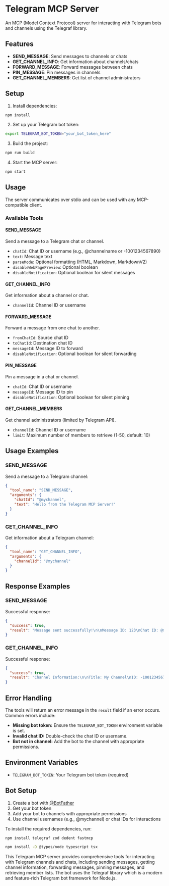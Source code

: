 # Telegram MCP Server

An MCP (Model Context Protocol) server for interacting with Telegram bots and channels using the Telegraf library.

## Features

- **SEND_MESSAGE**: Send messages to channels or chats
- **GET_CHANNEL_INFO**: Get information about channels/chats
- **FORWARD_MESSAGE**: Forward messages between chats
- **PIN_MESSAGE**: Pin messages in channels
- **GET_CHANNEL_MEMBERS**: Get list of channel administrators

## Setup

1. Install dependencies:

```bash
npm install
```

2. Set up your Telegram bot token:

```bash
export TELEGRAM_BOT_TOKEN="your_bot_token_here"
```

3. Build the project:

```bash
npm run build
```

4. Start the MCP server:

```bash
npm start
```

## Usage

The server communicates over stdio and can be used with any MCP-compatible client.

### Available Tools

#### SEND_MESSAGE

Send a message to a Telegram chat or channel.

- `chatId`: Chat ID or username (e.g., @channelname or -1001234567890)
- `text`: Message text
- `parseMode`: Optional formatting (HTML, Markdown, MarkdownV2)
- `disableWebPagePreview`: Optional boolean
- `disableNotification`: Optional boolean for silent messages

#### GET_CHANNEL_INFO

Get information about a channel or chat.

- `channelId`: Channel ID or username

#### FORWARD_MESSAGE

Forward a message from one chat to another.

- `fromChatId`: Source chat ID
- `toChatId`: Destination chat ID
- `messageId`: Message ID to forward
- `disableNotification`: Optional boolean for silent forwarding

#### PIN_MESSAGE

Pin a message in a chat or channel.

- `chatId`: Chat ID or username
- `messageId`: Message ID to pin
- `disableNotification`: Optional boolean for silent pinning

#### GET_CHANNEL_MEMBERS

Get channel administrators (limited by Telegram API).

- `channelId`: Channel ID or username
- `limit`: Maximum number of members to retrieve (1-50, default: 10)

## Usage Examples

### SEND_MESSAGE

Send a message to a Telegram channel:

```json
{
  "tool_name": "SEND_MESSAGE",
  "arguments": {
    "chatId": "@mychannel",
    "text": "Hello from the Telegram MCP Server!"
  }
}
```

### GET_CHANNEL_INFO

Get information about a Telegram channel:

```json
{
  "tool_name": "GET_CHANNEL_INFO",
  "arguments": {
    "channelId": "@mychannel"
  }
}
```

## Response Examples

### SEND_MESSAGE

Successful response:

```json
{
  "success": true,
  "result": "Message sent successfully!\n\nMessage ID: 123\nChat ID: @mychannel\nSent at: 2024-03-15T12:34:56.789Z\nText: Hello from the Telegram MCP Server!"
}
```

### GET_CHANNEL_INFO

Successful response:

```json
{
  "success": true,
  "result": "Channel Information:\n\nTitle: My Channel\nID: -1001234567890\nType: channel\nUsername: mychannel\nDescription: This is my Telegram channel.\nMember Count: 1234"
}
```

## Error Handling

The tools will return an error message in the `result` field if an error occurs. Common errors include:

- **Missing bot token:** Ensure the `TELEGRAM_BOT_TOKEN` environment variable is set.
- **Invalid chat ID:** Double-check the chat ID or username.
- **Bot not in channel:** Add the bot to the channel with appropriate permissions.

## Environment Variables

- `TELEGRAM_BOT_TOKEN`: Your Telegram bot token (required)

## Bot Setup

1. Create a bot with [@BotFather](https://t.me/botfather)
2. Get your bot token
3. Add your bot to channels with appropriate permissions
4. Use channel usernames (e.g., @mychannel) or chat IDs for interactions

To install the required dependencies, run:

```bash
npm install telegraf zod dedent fastmcp
```

```bash
npm install -D @types/node typescript tsx
```

This Telegram MCP server provides comprehensive tools for interacting with Telegram channels and chats, including sending messages, getting channel information, forwarding messages, pinning messages, and retrieving member lists. The bot uses the Telegraf library which is a modern and feature-rich Telegram bot framework for Node.js.
